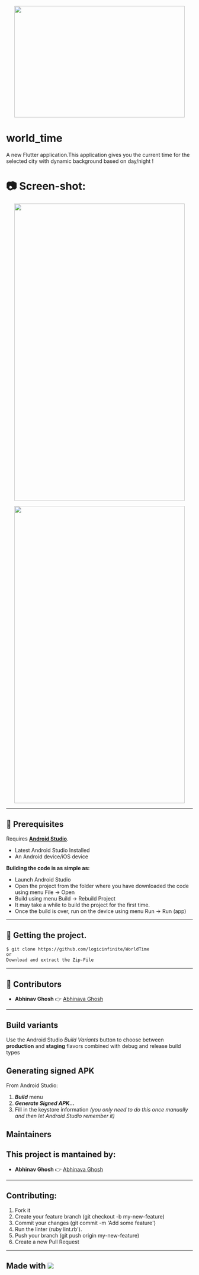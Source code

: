 <p align="center">
  <img width="460" height="300" src="https://ih1.redbubble.net/image.683518800.8491/st,small,507x507-pad,600x600,f8f8f8.jpg">
</p>


# world_time

A new Flutter application.This application gives you the current time for the selected city with dynamic background based on day/night !

#  :camera: Screen-shot:
<p align="center">
  <img width="460" height="800" src="https://github.com/logicinfinite/WorldTime/blob/master/list.jpeg">
</p>

<p align="center">
  <img width="460" height="800" src="https://github.com/logicinfinite/WorldTime/blob/master/home.jpeg">
</p>

 ---

##  :dart: Prerequisites

Requires  [**Android Studio**](https://developer.android.com/studio).

 * Latest Android Studio Installed
 * An Android device/iOS device
 
 **Building the code is as simple as:**

 * Launch Android Studio
 * Open the project from the folder where you have downloaded the code using menu File -> Open
 * Build using menu Build -> Rebuild Project
 * It may take a while to build the project for the first time.
 * Once the build is over, run on the device using menu Run -> Run (app)
 
 ---

## :dart: Getting the project.

```sh
$ git clone https://github.com/logicinfinite/WorldTime
or 
Download and extract the Zip-File
```
 ---

## :dart:  Contributors

-   **Abhinav Ghosh**  :point_right: [Abhinava Ghosh](https://github.com/logicinfinite) 

  ---

## Build variants
Use the Android Studio *Build Variants* button to choose between **production** and **staging** flavors combined with debug and release build types


## Generating signed APK
From Android Studio:
1. ***Build*** menu
2. ***Generate Signed APK...***
3. Fill in the keystore information *(you only need to do this once manually and then let Android Studio remember it)*

## Maintainers
This project is mantained by:
-  
-   **Abhinav Ghosh**  :point_right: [Abhinava Ghosh](https://github.com/logicinfinite) 

  ---
 
## Contributing:

1. Fork it
2. Create your feature branch (git checkout -b my-new-feature)
3. Commit your changes (git commit -m 'Add some feature')
4. Run the linter (ruby lint.rb').
5. Push your branch (git push origin my-new-feature)
6. Create a new Pull Request

 ---

## Made with  <img src="https://img.icons8.com/color/48/000000/flutter.png"/>  
  




